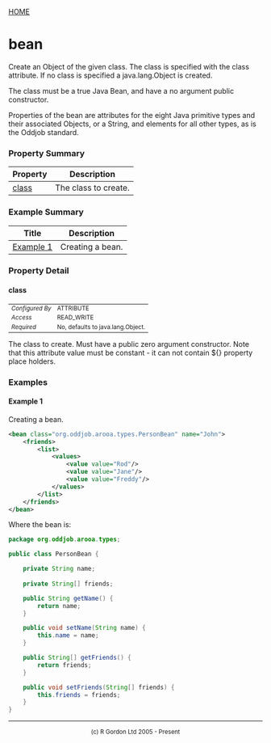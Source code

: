 [HOME](../../../../README.md)
# bean

Create an Object of the given class. The class
is specified with the class attribute. If no class is specified a
java.lang.Object is created.


The class must be a true Java Bean, and
have a no argument public constructor.


Properties of the bean are
attributes for the eight Java primitive types and their associated Objects,
or a String, and elements for all other types, as is the Oddjob standard.

### Property Summary

| Property | Description |
| -------- | ----------- |
| [class](#propertyclass) | The class to create. | 


### Example Summary

| Title | Description |
| ----- | ----------- |
| [Example 1](#example1) | Creating a bean. |


### Property Detail
#### class <a name="propertyclass"></a>

<table style='font-size:smaller'>
      <tr><td><i>Configured By</i></td><td>ATTRIBUTE</td></tr>
      <tr><td><i>Access</i></td><td>READ_WRITE</td></tr>
      <tr><td><i>Required</i></td><td>No, defaults to java.lang.Object.</td></tr>
</table>

The class to create. Must have a public zero
argument constructor. Note that this attribute value must be
constant - it can not contain ${} property place holders.


### Examples
#### Example 1 <a name="example1"></a>

Creating a bean.

```xml
<bean class="org.oddjob.arooa.types.PersonBean" name="John">
    <friends>
        <list>
            <values>
                <value value="Rod"/>
                <value value="Jane"/>
                <value value="Freddy"/>
            </values>
        </list>
    </friends>
</bean>
```


Where the bean is:

```java
package org.oddjob.arooa.types;

public class PersonBean {

	private String name;
	
	private String[] friends;

	public String getName() {
		return name;
	}

	public void setName(String name) {
		this.name = name;
	}

	public String[] getFriends() {
		return friends;
	}

	public void setFriends(String[] friends) {
		this.friends = friends;
	}
}
```



-----------------------

<div style='font-size: smaller; text-align: center;'>(c) R Gordon Ltd 2005 - Present</div>
